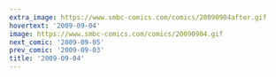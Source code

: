 ```yaml
---
extra_image: https://www.smbc-comics.com/comics/20090904after.gif
hovertext: '2009-09-04'
image: https://www.smbc-comics.com/comics/20090904.gif
next_comic: '2009-09-05'
prev_comic: '2009-09-03'
title: '2009-09-04'
---
```


